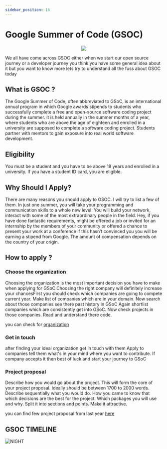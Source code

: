 ```yaml
---
sidebar_position: 16
---
```


# Google Summer of Code (GSOC)

<p align="center"><img src="https://upload.wikimedia.org/wikipedia/commons/thumb/8/85/GSoC-icon.svg/400px-GSoC-icon.svg.png" /></p>



We all have come across GSOC either when we start our open source journey or a developer journey you think you have some general idea about it but you want to know more lets try to understand all the fuss about GSOC today

## What is GSOC ?

The Google Summer of Code, often abbreviated to GSoC, is an international annual program in which Google awards stipends to students who successfully complete a free and open-source software coding project during the summer. It is held annually in the summer months of a year, where students who are above the age of eighteen and enrolled in a university are supposed to complete a software coding project. Students partner with mentors to gain exposure into real world software development.

## Eligibility
You must be a student and you have to be above 18 years and enrolled in a university. If you have a student ID card, you are eligible.

## Why Should I Apply?
 
There are many reasons you should apply to GSOC. I will try to list a few of them. In just one summer, you will take your programming and communication skills to a whole new level. You will build your network, interact with some of the most extraordinary people in the field. Hey, if you have done fantastic requirements, might be offered a job or invited for an internship by the members of your community or offered a chance to present your work at a conference if this hasn’t convinced you you will be earning a stipend from Google. The amount of compensation depends on the country of your origin.

## How to apply ?

###  Choose the organization
Choosing the organization is the most important decision you have to make when applying for GSoC.Choosing the right company will  definitely increase your chancesFirst you should check which companies are going to compete current year.
Make list of companies which are in your domain.
Now search about those companies see there past history in GSoC
Again shortlist companies which are consistently get into GSoC.
Now check projects in those companies. Read and understand there code.

you can check for [organization]("https://summerofcode.withgoogle.com/organizations/?sp-page=2")

### Get in touch
after finding your ideal organization get in touch with them Apply to companies tell them what's in your mind where you want to contribute.
If company accepts it then best of luck and start your journey to GSoC

### Project proposal
Describe how you would go about the project. This will form the core of your project proposal. Ideally should be between 1700 to 2000 words. Describe sequentially what you would do. How you came to know that which decisions are the best for the project. Which packages you will use and why. Split it into sections and points. Make it attractive.

you can find few project proposal from last year [here]('https://github.com/Google-Summer-of-Code-Archive/gsoc-proposals-archive')


## GSOC TIMELINE 

![NIGHT](https://miro.medium.com/max/1400/1*VMoPkeC3lcktnv0It_IftQ.png)
